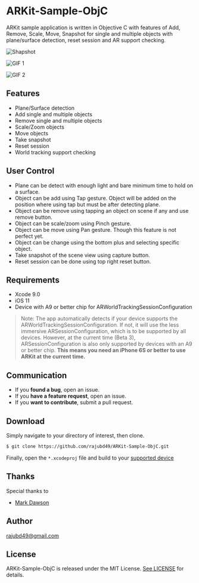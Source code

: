 # ARKit-Sample-ObjC
ARKit sample application is written in Objective C with features of Add, Remove, Scale, Move, Snapshot for single and multiple objects with plane/surface detection, reset session and AR support checking.

![Shapshot](https://preview.ibb.co/iUVoUb/IMG_0080.jpg)

![GIF 1](https://i.makeagif.com/media/12-04-2017/F1TdlB.gif)

![GIF 2](https://i.makeagif.com/media/12-04-2017/nIe9jw.gif)

## Features

* Plane/Surface detection
* Add single and multiple objects
* Remove single and multiple objects
* Scale/Zoom objects
* Move objects
* Take snapshot
* Reset session
* World tracking support checking

## User Control

* Plane can be detect with enough light and bare minimum time to hold on a surface.
* Object can be add using Tap gesture. Object will be added on the position where using tap but must be after detecting plane.
* Object can be remove using tapping an object on scene if any and use remove button.
* Object can be scale/zoom using Pinch gesture.
* Object can be move using Pan gesture. Though this feature is not perfect yet.
* Object can be change using the bottom plus and selecting specific object.
* Take snapshot of the scene view using capture button.
* Reset session can be done using top right reset button.

## Requirements

* Xcode 9.0
* iOS 11
* Device with A9 or better chip for ARWorldTrackingSessionConfiguration

> Note: The app automatically detects if your device supports the ARWorldTrackingSessionConfiguration. If not, it will use the less immersive ARSessionConfiguration, which is to be supported by all devices. However, at the current time (Beta 3), ARSessionConfiguration is also only supported by devices with an A9 or better chip. **This means you need an iPhone 6S or better to use ARKit at the current time.**

## Communication

- If you **found a bug**, open an issue.
- If you **have a feature request**, open an issue.
- If you **want to contribute**, submit a pull request.

## Download

Simply navigate to your directory of interest, then clone.

```bash
$ git clone https://github.com/rajubd49/ARKit-Sample-ObjC.git
```

Finally, open the `*.xcodeproj` file and build to your [supported device](#requirements)

## Thanks

Special thanks to

* [Mark Dawson](https://github.com/markdaws)

## Author

rajubd49@gmail.com

## License

ARKit-Sample-ObjC is released under the MIT License. [See LICENSE](https://github.com/rajubd49/ARKit-Sample-ObjC/blob/master/LICENSE) for details.
